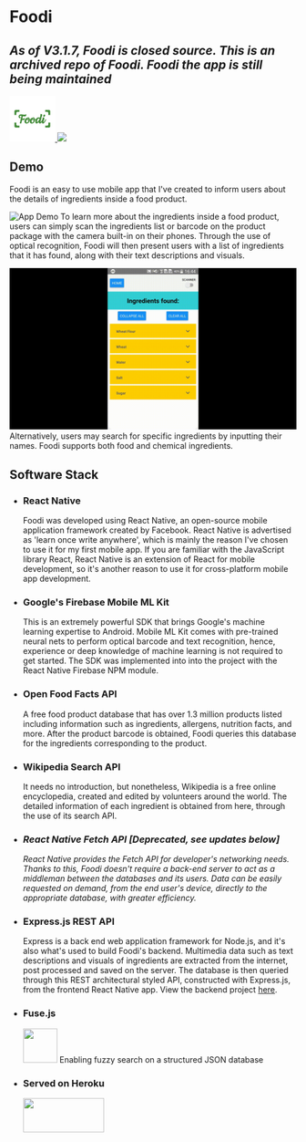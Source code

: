 # Foodi
## *As of V3.1.7, Foodi is closed source. This is an archived repo of Foodi. Foodi the app is still being maintained*

<a href="https://play.google.com/store/apps/details?id=com.SaltyNerd.Foodi" target="_blank">
  <img src="/Frontend/Images/foodi%20logo-white-bg-512x512.jpg" height="80"/>
  <img src="https://play.google.com/intl/en_us/badges/static/images/badges/en_badge_web_generic.png" height="80"/>
</a>

## Demo
Foodi is an easy to use mobile app that I've created to inform users about the details of ingredients inside a food product.

![App Demo](/Frontend/Demo/output1.gif)
To learn more about the ingredients inside a food product, users can simply scan the ingredients list or barcode on the product package with the camera built-in on their phones.  Through the use of optical recognition, Foodi will then present users with a list of ingredients that it has found, along with their text descriptions and visuals.

![App Demo](/Frontend/Demo/output2.gif)
Alternatively, users may search for specific ingredients by inputting their names. Foodi supports both food and chemical ingredients.

## Software Stack
- ### React Native
  Foodi was developed using React Native, an open-source mobile application framework created by Facebook. React Native is advertised as 'learn once write anywhere', which is mainly the reason I've chosen to use it for my first mobile app. If you are familiar with the JavaScript library React, React Native is an extension of React for mobile development, so it's another reason to use it for cross-platform mobile app development.
- ### Google's Firebase Mobile ML Kit
  This is an extremely powerful SDK that brings Google's machine learning expertise to Android. Mobile ML Kit comes with pre-trained neural nets to perform optical barcode and text recognition, hence, experience or deep knowledge of machine learning is not required to get started. The SDK was implemented into into the project with the React Native Firebase NPM module.
- ### Open Food Facts API
  A free food product database that has over 1.3 million products listed including information such as ingredients, allergens, nutrition facts, and more. After the product barcode is obtained, Foodi queries this database for the ingredients corresponding to the product.
- ### Wikipedia Search API
  It needs no introduction, but nonetheless, Wikipedia is a free online encyclopedia, created and edited by volunteers around the world. The detailed information of each ingredient is obtained from here, through the use of its search API.
- ### *React Native Fetch API [Deprecated, see updates below]*
  *React Native provides the Fetch API for developer's networking needs. Thanks to this, Foodi doesn't require a back-end server to act as a middleman between the databases and its users. Data can be easily requested on demand, from the end user's device, directly to the appropriate database, with greater efficiency.*
- ### Express.js REST API
  Express is a back end web application framework for Node.js, and it's also what's used to build Foodi's backend. Multimedia data such as text descriptions and visuals of ingredients are extracted from the internet, post processed and saved on the server. The database is then queried through this REST architectural styled API, constructed with Express.js, from the frontend React Native app. View the backend project <a href="https://github.com/markchen8717/Foodi/tree/master/Backend">here</a>.
- ### Fuse.js
  <img src="https://fusejs.io/icons/android-icon-192x192.png" width=60 height=60/>
  Enabling fuzzy search on a structured JSON database
- ### Served on Heroku
  <img src="https://miro.medium.com/max/3600/1*fIjRtO5P8zc3pjs0E5hYkw.png" width=142 height=60/>
